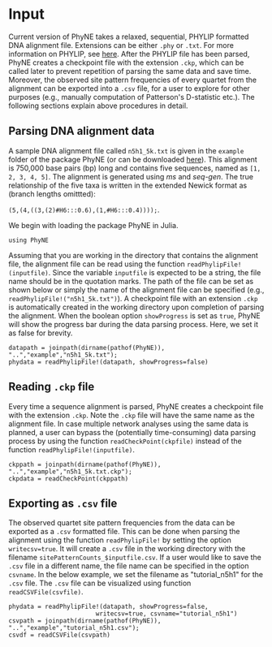 # Input

Current version of PhyNE takes a relaxed, sequential, PHYLIP formatted DNA alignment file. Extensions can be either `.phy` or `.txt`. For more information on PHYLIP, see [here](https://en.wikipedia.org/wiki/PHYLIP). After the PHYLIP file has been parsed, PhyNE creates a checkpoint file with the extension `.ckp`, which can be called later to prevent repetition of parsing the same data and save time. Moreover, the observed site pattern frequencies of every quartet from the alignment can be exported into a `.csv` file, for a user to explore for other purposes (e.g., manually computation of Patterson's D-statistic etc.). The following sections explain above procedures in detail.

## Parsing DNA alignment data
A sample DNA alignment file called `n5h1_5k.txt` is given in the `example` folder of the package PhyNE (or can be downloaded [here](https://github.com/sungsik-kong/PhyNE.jl/blob/main/example/n5h1_5k.txt)). This alignment is 750,000 base pairs (bp) long and contains five sequences, named as  `[1, 2, 3, 4, 5]`. The alignment is generated using *ms* and *seq-gen*. The true relationship of the five taxa is written in the extended Newick format as (branch lengths omittted): 

`(5,(4,((3,(2)#H6:::0.6),(1,#H6:::0.4))));`.

We begin with loading the package PhyNE in Julia.
```@example input
using PhyNE
```

Assuming that you are working in the directory that contains the alignment file, the alignment file can be read using the function `readPhylipFile!(inputfile)`. Since the variable `inputfile` is expected to be a string, the file name should be in the quotation marks. The path of the file can be set as shown below or simply the name of the alignment file can be specified (e.g., `readPhylipFile!("n5h1_5k.txt")`). A checkpoint file with an extension `.ckp` is automatically created in the working directory upon completion of parsing the alignment. When the boolean option `showProgress` is set as `true`, PhyNE will show the progress bar during the data parsing process. Here, we set it as false for brevity.

```@repl input
datapath = joinpath(dirname(pathof(PhyNE)), "..","example","n5h1_5k.txt");
phydata = readPhylipFile!(datapath, showProgress=false)
```

## Reading `.ckp` file
Every time a sequence alignment is parsed, PhyNE creates a checkpoint file with the extension `.ckp`. Note the `.ckp` file will have the same name as the alignment file. In case multiple network analyses using the same data is planned, a user can bypass the (potentially time-consuming) data parsing process by using the function `readCheckPoint(ckpfile)` instead of the function `readPhylipFile!(inputfile)`. 
```@repl input
ckppath = joinpath(dirname(pathof(PhyNE)), "..","example","n5h1_5k.txt.ckp");
ckpdata = readCheckPoint(ckppath)
```

## Exporting as `.csv` file
The observed quartet site pattern frequencies from the data can be exported as a `.csv` formatted file. This can be done when parsing the alignment using the function `readPhylipFile!` by setting the option `writecsv=true`. It will create a `.csv` file in the working directory with the filename `sitePatternCounts_$inputfile.csv`. If a user would like to save the `.csv` file in a different name, the file name can be specified in the option `csvname`. In the below example, we set the filename as "tutorial_n5h1" for the `.csv` file. The `.csv` file can be visualized using function `readCSVFile(csvfile)`.
```@repl input
phydata = readPhylipFile!(datapath, showProgress=false,
                        writecsv=true, csvname="tutorial_n5h1")
csvpath = joinpath(dirname(pathof(PhyNE)), "..","example","tutorial_n5h1.csv");
csvdf = readCSVFile(csvpath)
```